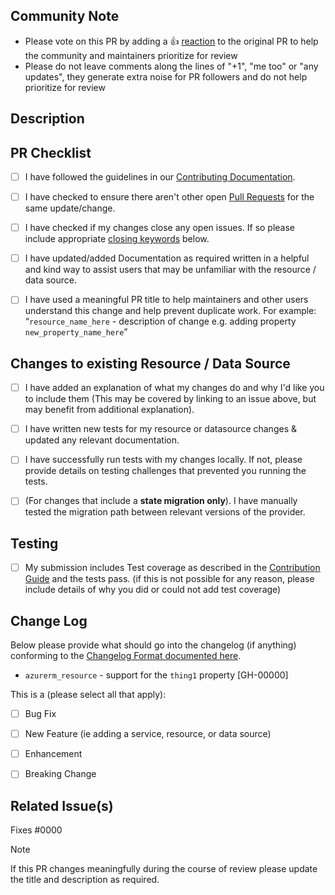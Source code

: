 <!--  All Submissions -->


## Community Note
<!-- Please leave the community note as is. -->
* Please vote on this PR by adding a :thumbsup: [reaction](https://blog.github.com/2016-03-10-add-reactions-to-pull-requests-issues-and-comments/) to the original PR to help the community and maintainers prioritize for review
* Please do not leave comments along the lines of "+1", "me too" or "any updates", they generate extra noise for PR followers and do not help prioritize for review


## Description

<!-- Please include a description below with the reason for the PR, what it is doing, what it is trying to accomplish, and anything relevant for a reviewer to know. 

If this is a breaking change for users please detail how it cannot be avoided and why it should be made in a minor version of the provider -->


## PR Checklist

- [ ] I have followed the guidelines in our [Contributing Documentation](../blob/main/contributing/README.md).
- [ ] I have checked to ensure there aren't other open [Pull Requests](../pulls) for the same update/change.
- [ ] I have checked if my changes close any open issues. If so please include appropriate [closing keywords](https://docs.github.com/en/issues/tracking-your-work-with-issues/linking-a-pull-request-to-an-issue#linking-a-pull-request-to-an-issue-using-a-keyword) below.
- [ ] I have updated/added Documentation as required written in a helpful and kind way to assist users that may be unfamiliar with the resource / data source.
- [ ] I have used a meaningful PR title to help maintainers and other users understand this change and help prevent duplicate work. 
For example: “`resource_name_here` - description of change e.g. adding property `new_property_name_here`”


<!-- You can erase any parts of this template below this point that are not applicable to your Pull Request. -->


## Changes to existing Resource / Data Source

- [ ] I have added an explanation of what my changes do and why I'd like you to include them (This may be covered by linking to an issue above, but may benefit from additional explanation).
- [ ] I have written new tests for my resource or datasource changes & updated any relevant documentation.
- [ ] I have successfully run tests with my changes locally. If not, please provide details on testing challenges that prevented you running the tests.
- [ ] (For changes that include a **state migration only**). I have manually tested the migration path between relevant versions of the provider.


## Testing 

- [ ] My submission includes Test coverage as described in the [Contribution Guide](../blob/main/contributing/topics/guide-new-resource.md) and the tests pass. (if this is not possible for any reason, please include details of why you did or could not add test coverage)

<!-- Please include testing logs or evidence here or an explanation on why no testing evidence can be provided. 

For state migrations please test the changes locally and provide details here, such as the versions involved in testing the migration path. For further details on testing state migration changes please see our guide on [state migrations](https://github.com/hashicorp/terraform-provider-azurerm/blob/main/contributing/topics/guide-state-migrations.md#testing) in the contributor documentation. -->


## Change Log

Below please provide what should go into the changelog (if anything) conforming to the [Changelog Format documented here](../blob/main/contributing/topics/maintainer-changelog.md).

<!-- Replace the changelog example below with your entry. One resource per line. -->

* `azurerm_resource` - support for the `thing1` property [GH-00000]


<!-- What type of PR is this? -->
This is a (please select all that apply):

- [ ] Bug Fix
- [ ] New Feature (ie adding a service, resource, or data source)
- [ ] Enhancement
- [ ] Breaking Change


## Related Issue(s)
Fixes #0000


> [!NOTE] 
> If this PR changes meaningfully during the course of review please update the title and description as required.
